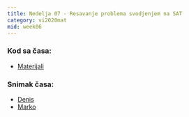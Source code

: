 ```yaml
---
title: Nedelja 07 - Resavanje problema svodjenjem na SAT
category: vi2020mat
mid: week06
---
```


### Kod sa časa:

- <a target="_blank" href="https://github.com/matfvi/vi/tree/master/2020.2021/07_KNF_DPLL_SAT">Materijali</a>

### Snimak časa:
  - <a target="_blank" href="#">Denis</a>
  - <a target="_blank" href="https://youtu.be/TdvoqRYKoMg">Marko</a>

